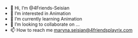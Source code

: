 - 👋 Hi, I’m @4Friends-Seisian
- 👀 I’m interested in Animation
- 🌱 I’m currently learning Animation
- 💞️ I’m looking to collaborate on ...
- 📫 How to reach me maryna.seisian@4friendsplayrix.com

<!---
4Friends-Seisian/4Friends-Seisian is a ✨ special ✨ repository because its `README.md` (this file) appears on your GitHub profile.
You can click the Preview link to take a look at your changes.
--->
